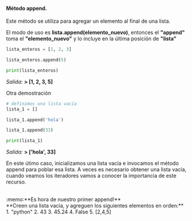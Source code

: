 #### Método append.

Este método se utiliza para agregar un elemento al final de una lista.

El modo de uso es **lista.append(elemento_nuevo)**, entonces el **"append"** toma el **"elemento_nuevo"** y lo incluye en la última posición de **"lista"**

``` python
lista_enteros = [1, 2, 3]

lista_enteros.append(5)

print(lista_enteros)
``` 
_Salida:_
**> [1, 2, 3, 5]**

Otra demostración

``` python
# definimos una lista vacía 
lista_1 = []

lista_1.append('hola')

lista_1.append(33)

print(lista_1)
``` 
_Salida:_
**> ['hola', 33]**

En este útimo caso, inicializamos una lista vacía e invocamos el método append para poblar esa lista. A veces es necesario obtener una lista vacía, cuando veamos los iteradores vamos a conocer la importancia de este recurso.

<br>
:memo:**Es hora de nuestro primer append!**<br>
**Creen una lista vacia, y agreguen los siguientes elementos en orden:**<br>
1. "python"
2. 43
3. 45.24
4. False
5. [2,4,5]